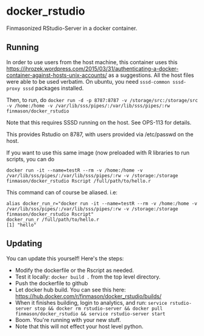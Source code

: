 # docker_rstudio
Finmasonized RStudio-Server in a docker container.

## Running
In order to use users from the host machine, this container uses this https://jhrozek.wordpress.com/2015/03/31/authenticating-a-docker-container-against-hosts-unix-accounts/ as a suggestions.  All the host files were able to be used verbatim.  On ubuntu, you need `sssd-common sssd-proxy sssd` packages installed.

Then, to run, do `docker run -d -p 8787:8787 -v /storage/src:/storage/src -v /home:/home -v /var/lib/sss/pipes/:/var/lib/sss/pipes/:rw finmason/docker_rstudio`

Note that this requires SSSD running on the host.  See OPS-113 for details.

This provides Rstudio on 8787, with users provided via /etc/passwd on the host.

If you want to use this same image (now preloaded with R libraries to run scripts, you can do

```
docker run -it --name=testR --rm -v /home:/home -v /var/lib/sss/pipes/:/var/lib/sss/pipes/:rw -v /storage:/storage finmason/docker_rstudio Rscript /full/path/to/hello.r
```

This command can of course be aliased.  i.e:

```
alias docker_run_r="docker run -it --name=testR --rm -v /home:/home -v /var/lib/sss/pipes/:/var/lib/sss/pipes/:rw -v /storage:/storage finmason/docker_rstudio Rscript"
docker_run_r /full/path/to/hello.r
[1] "hello"
```

## Updating
You can update this yourself!  Here's the steps:

* Modify the dockerfile or the Rscript as needed.
* Test it locally: `docker build .` from the top level directory.
* Push the dockerfile to github
* Let docker hub build.  You can see this here: https://hub.docker.com/r/finmason/docker_rstudio/builds/
* When it finishes building, login to analytics, and run: `service rstudio-server stop && docker rm rstudio-server && docker pull finmason/docker_rstudio && service rstudio-server start`
* Boom.  You're running with your new stuff.
* Note that this will not effect your host level python.
